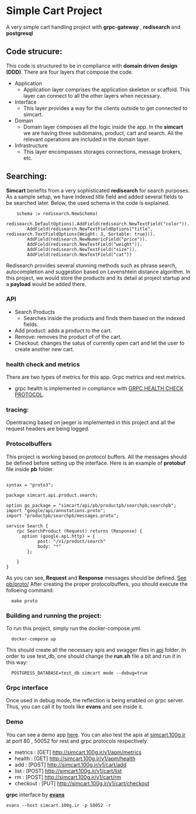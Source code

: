 # Simple Cart Project 

A very simple cart handling project with **grpc-gateway** , **redisearch** and **postgresql**

## Code strucure:
This code is structured to be in compliance with **domain driven design (DDD)**. There are four layers that compose the code. 
- Application 
  - Application layer comprises the application skeleton or scaffold. This layer can connect to all the other layers when necessary.
- Interface
  - This layer provides a way for the clients outside to get connected to simcart.
- Domain
  - Domain layer composes all the logic inside the app. In the **simcart** we are having three subdomains, product, cart and search. All the relevant operations are included in the domain layer.
- Infrastructure
  - This layer encompasses storages connections, message brokers, etc.  

## Searching:
**Simcart** benefits from a very sophisticated **redisearch** for search purposes. As a sample setup, we have indexed *title* field and added several fields to be searched later. Below, the used schema in the code is explained.
```
	schema := redisearch.NewSchema(
		redisearch.DefaultOptions).AddField(redisearch.NewTextField("color")).
		AddField(redisearch.NewTextFieldOptions("title", redisearch.TextFieldOptions{Weight: 3, Sortable: true})).
		AddField(redisearch.NewNumericField("price")).
		AddField(redisearch.NewTextField("weight")).
		AddField(redisearch.NewTextField("size")).
		AddField(redisearch.NewTextField("cat"))

```
Redisearch provides several stunning methods such as phrase search, autocompletion and suggestion based on Levenshtein distance algorithm. In this project, we would store the products and its detail at project startup and a **payload** would be added there.


### API

* Search Products
  - Searches inside the products and finds them based on the indexed fields.
* Add product: adds a product to the cart.
* Remove: removes the product of of the cart.
* Checkout: changes the satus of currently open cart and let the user to create another new cart.



### health check and metrics 
There are two types of metrics for this app. Grpc metrics and rest metrics.
* grpc health is implemented in compliance with [GRPC HEALTH CHECK PROTOCOL](https://github.com/grpc/grpc/blob/master/doc/health-checking.md).


### tracing:
Opentracing based on jaeger is implemented in this project and all the request headers are being logged.


### Protocolbuffers

This project is working based on protocol buffers. All the messages should be defined before setting up the interface. Here is an example of **protobuf** file inside **pb** folder.

```

syntax = "proto3";

package simcart.api.product.search;

option go_package = "simcart/api/pb/productpb/searchpb;searchpb";
import "google/api/annotations.proto";
import "productpb/searchpb/messages.proto";

service Search {
    rpc SearchProduct (Request) returns (Response) {
      option (google.api.http) = {
			post: "/v1/product/search"
			body: "*"
		};

    }
}

```
As you can see, **Request** and **Response** messages should be defined. [See pb/proto/](https://github.com/d-fal/simcart/tree/master/pb)
After creating the proper protocolbuffers, you should execute the folloeing command:

```
  make proto
```
### Building and running the project:
To run this project, simply run the docker-compose.yml.
```
  docker-compose up
```
This should create all the necessary apis and swagger files in [api](https://github.com/d-fal/simcart/tree/master/api) folder.
In order to use test_db, one should change the **run.sh** file a bit and run it in this way:
```
  POSTGRESS_DATABASE=test_db simcart mode --debug=true
```

### Grpc interface
Once used in debug mode, the reflection is being enabled on grpc server. Thus, you can call it by tools like **evans** and see inside it.



### Demo

You can see a demo app [here](http://simcart.100g.ir/).
You can also test the apis at [simcart.100g.ir](simcart.100g.ir) at port 80 , 50052 for rest and grpc protocols respectively.

* metrics : [GET] http://simcart.100g.ir/v1/apm/metrics
* health : [GET] http://simcart.100g.ir/v1/apm/health
* add : [POST] http://simcart.100g.ir/v1/cart/add
* list : [POST] http://simcart.100g.ir/v1/cart/list
* rm : [POST] http://simcart.100g.ir/v1/cart/rm
* checkout : [PUT] http://simcart.100g.ir/v1/cart/checkout


**grpc** interface by [**evans**](https://github.com/ktr0731/evans)

```
evans --host simcart.100g.ir -p 50052 -r 
```